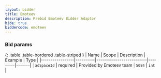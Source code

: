 ```yaml
---
layout: bidder
title: Emoteev
description: Prebid Emoteev Bidder Adaptor
hide: true
biddercode: emoteev
---
```


### Bid params

{: .table .table-bordered .table-striped }
| Name            | Scope    | Description              | Example | Type  |
|-----------------|----------|--------------------------|---------|-------|
| `adSpaceId`     | required | Provided by Emoteev team |  `5084` | `int` |

